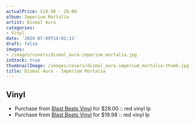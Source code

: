 ```yaml
---
actualPrice: $19.98 - 28.00
album: Imperium Mortalia
artist: Dismal Aura
categories:
- Vinyl
date: '2024-07-09T14:02:15'
draft: false
images:
- /images/covers/dismal_aura-imperium_mortalia.jpg
inStock: true
thumbnailImage: /images/covers/dismal_aura-imperium_mortalia-thumb.jpg
title: Dismal Aura - Imperium Mortalia
---
```


## Vinyl
* Purchase from [Blast Beats Vinyl](https://blastbeatsvinyl.com/products/dismal-aura-imperium-mortalia-red-vinyl-lp) for $28.00 :: red vinyl lp
* Purchase from [Blast Beats Vinyl](https://blastbeatsvinyl.com/products/blemish-dismal-aura-imperium-mortalia-red-vinyl-lp) for $19.98 :: red vinyl lp
